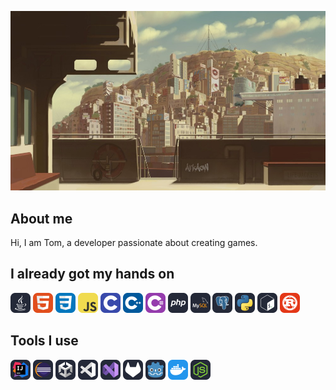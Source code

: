 ![Background Image from Lastman](https://github.com/ArkAow/ArkAow/blob/main/ImgLastmanProfileBanner.jpg?raw=true)

## About me
Hi, I am Tom, a developer passionate about creating games.

## I already got my hands on
<img src="https://github.com/tandpfun/skill-icons/blob/main/icons/Java-Dark.svg" width="32"> <img src="https://github.com/tandpfun/skill-icons/blob/main/icons/HTML.svg" width="32"> <img src="https://github.com/tandpfun/skill-icons/blob/main/icons/CSS.svg" width="32"> <img src="https://github.com/tandpfun/skill-icons/blob/main/icons/JavaScript.svg" width="32"> <img src="https://github.com/tandpfun/skill-icons/blob/main/icons/C.svg" width="32"> <img src="https://github.com/tandpfun/skill-icons/blob/main/icons/CPP.svg" width="32"> <img src="https://github.com/tandpfun/skill-icons/blob/main/icons/CS.svg" width="32"> <img src="https://github.com/tandpfun/skill-icons/blob/main/icons/PHP-Dark.svg" width="32"> <img src="https://github.com/tandpfun/skill-icons/blob/main/icons/MySQL-Dark.svg" width="32"> <img src="https://github.com/tandpfun/skill-icons/blob/main/icons/PostgreSQL-Dark.svg" width="32"> <img src="https://github.com/tandpfun/skill-icons/blob/main/icons/Python-Dark.svg" width="32"> <img src="https://github.com/tandpfun/skill-icons/blob/main/icons/Bash-Dark.svg" width="32"> <img src="https://github.com/tandpfun/skill-icons/blob/main/icons/Rust.svg" width="32">

## Tools I use
<img src="https://github.com/tandpfun/skill-icons/blob/main/icons/Idea-Dark.svg" width="32"> <img src="https://github.com/tandpfun/skill-icons/blob/main/icons/Eclipse-Dark.svg" width="32"> <img src="https://github.com/tandpfun/skill-icons/blob/main/icons/Unity-Dark.svg" width="32"> <img src="https://github.com/tandpfun/skill-icons/blob/main/icons/VSCode-Dark.svg" width="32"> <img src="https://github.com/tandpfun/skill-icons/blob/main/icons/VisualStudio-Dark.svg" width="32"> <img src="https://github.com/tandpfun/skill-icons/blob/main/icons/GitLab-Dark.svg" width="32"> <img src="https://github.com/tandpfun/skill-icons/blob/main/icons/Godot-Dark.svg" width="32"> <img src="https://github.com/tandpfun/skill-icons/blob/main/icons/Docker.svg" width="32">  <img src="https://github.com/tandpfun/skill-icons/blob/main/icons/NodeJS-Dark.svg" width="32"> 
